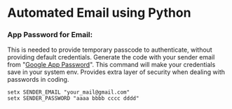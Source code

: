 # Automated Email using Python
### App Password for Email:
This is needed to provide temporary passcode to authenticate, without providing default credentials. Generate the code with your sender email from "[Google App Password](https://myaccount.google.com/apppasswords)".  This command will make your credentials save in your system env. Provides extra layer of security when dealing with passwords in coding.

```
setx SENDER_EMAIL "your_mail@gmail.com"
setx SENDER_PASSWORD "aaaa bbbb cccc dddd"
```
